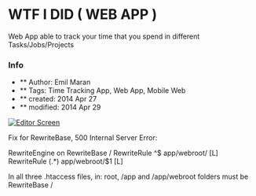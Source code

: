 WTF I DID ( WEB APP )
===============

Web App able to track your time that you spend in different Tasks/Jobs/Projects


### Info
* ** Author: Emil Maran
* ** Tags: Time Tracking App, Web App, Mobile Web
* ** created:  2014 Apr 27
* ** modified: 2014 Apr 29

[![Editor Screen](https://raw.github.com/maranemil/wtfidid_web_app/master/screens/wtfidid_screen.png)](#features)

Fix for RewriteBase, 500 Internal Server Error:

<IfModule mod_rewrite.c>
   RewriteEngine on
   RewriteBase /
   RewriteRule    ^$ app/webroot/    [L]
   RewriteRule    (.*) app/webroot/$1 [L]
</IfModule>

 In all three .htaccess files, in: root, /app and /app/webroot folders must be RewriteBase / 
